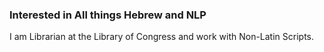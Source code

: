 ### Interested in All things Hebrew and NLP
I am Librarian at the Library of Congress and work with Non-Latin Scripts.
